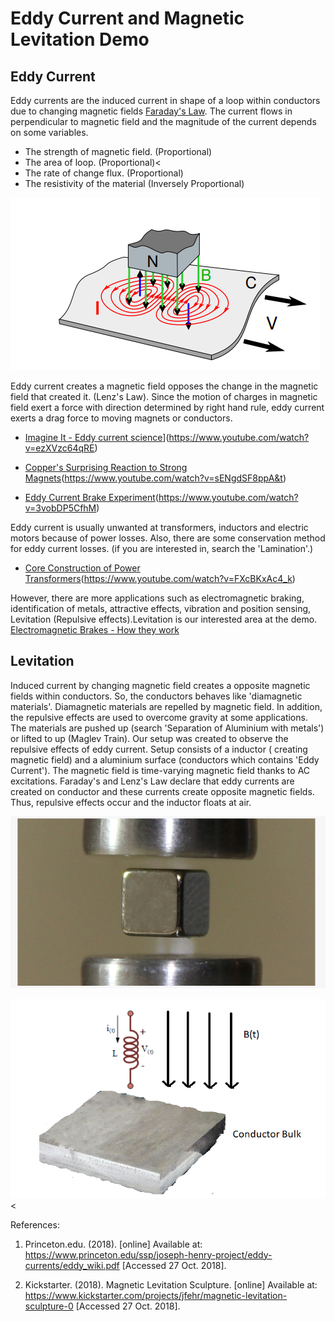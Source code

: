 # Eddy Current and Magnetic Levitation Demo

## Eddy Current
Eddy currents are the induced current in shape of a loop within conductors due to changing magnetic fields [Faraday's Law](http://hyperphysics.phy-astr.gsu.edu/hbase/electric/farlaw.html).
The current flows in perpendicular to magnetic field and the magnitude of the current depends on some variables.
   * The strength of magnetic field. (Proportional)
   * The area of loop. (Proportional)<
   * The rate of change flux. (Proportional)
   * The resistivity of the material (Inversely Proportional)


![Basic Representation of Eddy Current in Constant Magnetic Field with moving conductors](https://raw.githubusercontent.com/EnesAyaz/EE361/master/Images/EddyCurrent.PNG)

Eddy current creates a magnetic field opposes the change in the magnetic field that created it. (Lenz's Law). Since the motion of charges in magnetic field exert a force with direction determined by right hand rule, eddy current exerts a drag force to moving magnets or conductors.  

* [Imagine It - Eddy current science](https://img.youtube.com/vi/ezXVzc64qRE/0.jpg)](https://www.youtube.com/watch?v=ezXVzc64qRE)

* [Copper's Surprising Reaction to Strong Magnets](https://img.youtube.com/vi/sENgdSF8ppA&t/0.jpg)(https://www.youtube.com/watch?v=sENgdSF8ppA&t)

* [Eddy Current Brake Experiment](https://img.youtube.com/vi/3vobDP5CfhM/0.jpg)(https://www.youtube.com/watch?v=3vobDP5CfhM)

Eddy current is usually unwanted at transformers, inductors and electric motors because of power losses. Also, there are some conservation method for eddy current losses. (if you are interested in, search the 'Lamination'.)
* [Core Construction of Power Transformers](https://img.youtube.com/vi/FXcBKxAc4_k/0.jpg)(https://www.youtube.com/watch?v=FXcBKxAc4_k)

However, there are more applications such as electromagnetic braking, identification of metals, attractive effects, vibration and position sensing,  Levitation (Repulsive effects).Levitation is our interested area at the demo.
[Electromagnetic Brakes - How they work](https://www.youtube.com/watch?v=zytA5sspA1k)

## Levitation
Induced current by changing magnetic field creates a opposite magnetic fields within conductors. So, the conductors behaves like 'diamagnetic materials'. Diamagnetic materials are repelled by magnetic field. In addition, the repulsive effects are used to overcome gravity at some applications. The materials are pushed up  (search 'Separation of Aluminium with metals') or lifted to up (Maglev Train).
Our setup was created to observe the repulsive effects of eddy current. Setup consists of a inductor ( creating magnetic field) and a aluminium surface (conductors which contains 'Eddy Current'). The magnetic field is time-varying magnetic field thanks to AC excitations.
Faraday's and Lenz's Law declare that eddy currents are created on conductor and these currents create opposite magnetic fields. Thus, repulsive effects occur and the inductor floats at air.

![Basic Representation of Magnetic Levitation](https://raw.githubusercontent.com/EnesAyaz/EE361/master/Images/levitation1.PNG)

![Basic Representation of Setup](https://raw.githubusercontent.com/EnesAyaz/EE361/master/Images/Levitation.PNG)<





References:

1. Princeton.edu. (2018). [online] Available at: https://www.princeton.edu/ssp/joseph-henry-project/eddy-currents/eddy_wiki.pdf [Accessed 27 Oct. 2018].

2. Kickstarter. (2018). Magnetic Levitation Sculpture. [online] Available at: https://www.kickstarter.com/projects/jfehr/magnetic-levitation-sculpture-0 [Accessed 27 Oct. 2018].
